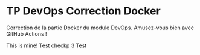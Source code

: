# TP DevOps Correction Docker

Correction de la partie Docker du module DevOps. Amusez-vous bien avec GitHub Actions !

This is mine!
Test checkp 3
Test 